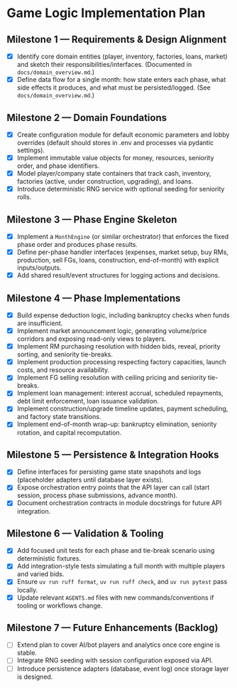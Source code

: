 # Game Logic Implementation Plan

## Milestone 1 — Requirements & Design Alignment
- [x] Identify core domain entities (player, inventory, factories, loans, market) and sketch their responsibilities/interfaces. (Documented in `docs/domain_overview.md`.)
- [x] Define data flow for a single month: how state enters each phase, what side effects it produces, and what must be persisted/logged. (See `docs/domain_overview.md`.)

## Milestone 2 — Domain Foundations
- [x] Create configuration module for default economic parameters and lobby overrides (default should stores in .env and processes via pydantic settings).
- [x] Implement immutable value objects for money, resources, seniority order, and phase identifiers.
- [x] Model player/company state containers that track cash, inventory, factories (active, under construction, upgrading), and loans.
- [x] Introduce deterministic RNG service with optional seeding for seniority rolls.

## Milestone 3 — Phase Engine Skeleton
- [x] Implement a `MonthEngine` (or similar orchestrator) that enforces the fixed phase order and produces phase results.
- [x] Define per-phase handler interfaces (expenses, market setup, buy RMs, production, sell FGs, loans, construction, end-of-month) with explicit inputs/outputs.
- [x] Add shared result/event structures for logging actions and decisions.

## Milestone 4 — Phase Implementations
- [x] Build expense deduction logic, including bankruptcy checks when funds are insufficient.
- [x] Implement market announcement logic, generating volume/price corridors and exposing read-only views to players.
- [x] Implement RM purchasing resolution with hidden bids, reveal, priority sorting, and seniority tie-breaks.
- [x] Implement production processing respecting factory capacities, launch costs, and resource availability.
- [x] Implement FG selling resolution with ceiling pricing and seniority tie-breaks.
- [x] Implement loan management: interest accrual, scheduled repayments, debt limit enforcement, loan issuance validation.
- [x] Implement construction/upgrade timeline updates, payment scheduling, and factory state transitions.
- [x] Implement end-of-month wrap-up: bankruptcy elimination, seniority rotation, and capital recomputation.

## Milestone 5 — Persistence & Integration Hooks
- [x] Define interfaces for persisting game state snapshots and logs (placeholder adapters until database layer exists).
- [x] Expose orchestration entry points that the API layer can call (start session, process phase submissions, advance month).
- [x] Document orchestration contracts in module docstrings for future API integration.

## Milestone 6 — Validation & Tooling
- [x] Add focused unit tests for each phase and tie-break scenario using deterministic fixtures.
- [x] Add integration-style tests simulating a full month with multiple players and varied bids.
- [x] Ensure `uv run ruff format`, `uv run ruff check`, and `uv run pytest` pass locally.
- [x] Update relevant `AGENTS.md` files with new commands/conventions if tooling or workflows change.

## Milestone 7 — Future Enhancements (Backlog)
- [ ] Extend plan to cover AI/bot players and analytics once core engine is stable.
- [ ] Integrate RNG seeding with session configuration exposed via API.
- [ ] Introduce persistence adapters (database, event log) once storage layer is designed.
